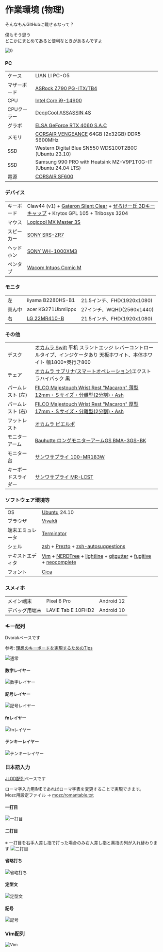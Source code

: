 
作業環境 (物理)
================================================================================

そんなもんGitHubに載せるなって？

僕もそう思う  
どこかにまとめてあると便利なときがあるんですよ

![0](https://raw.githubusercontent.com/wcaokaze/environment/master/imgs/0.jpg)


### PC

|              |                                                                                                                                                                                                                                       |
|--------------|---------------------------------------------------------------------------------------------------------------------------------------------------------------------------------------------------------------------------------------|
| ケース       | LIAN LI PC-O5                                                                                                                                                                                                                         |
| マザーボード | [ASRock Z790 PG-ITX/TB4](https://pg.asrock.com/mb/Intel/Z790%20PG-ITXTB4/index.jp.asp)                                                                                                                                                |
| CPU          | [Intel Core i9-14900](https://www.intel.co.jp/content/www/jp/ja/products/sku/236793/intel-core-i9-processor-14900-36m-cache-up-to-5-80-ghz/specifications.html)                                                                       |
| CPUクーラー  | [DeepCool ASSASSIN 4S](https://jp.deepcool.com/products/Cooling/cpuaircoolers/Assassin-4S-Minimalistic-Premium-CPU-Air-Cooler-1700-AM5/2023/17891.shtml)                                                                              |
| グラボ       | [ELSA GeForce RTX 4060 S.A.C](https://www.elsa-jp.co.jp/products/detail/geforce-rtx-4060-s-a-c/)                                                                                                                                      |
| メモリ       | [CORSAIR VENGEANCE](https://www.corsair.com/ww/ja/p/memory/cmk64gx5m2b5600c40/vengeancea-64gb-2x32gb-ddr5-dram-5600mhz-c40-memory-kit-a-black-cmk64gx5m2b5600c40) 64GB (2x32GB) DDR5 5600MHz                                          |
| SSD          | Western Digital Blue SN550 WDS100T2B0C (Ubuntu 23.10)                                                                                                                                                                                 |
| SSD          | Samsung 990 PRO with Heatsink MZ-V9P1T0G-IT (Ubuntu 24.04 LTS)                                                                                                                                                                           |
| 電源         | [CORSAIR SF600](https://www.corsair.com/ja/ja/%E3%82%AB%E3%83%86%E3%82%B4%E3%83%AA%E3%83%BC/%E8%A3%BD%E5%93%81/%E9%9B%BB%E6%BA%90%E3%83%A6%E3%83%8B%E3%83%83%E3%83%88/SF-Series%E2%84%A2-80-PLUS-Gold-Power-Supplies/p/CP-9020105-JP) |


### デバイス

|            |                                                                                                                                                                                    |
|------------|------------------------------------------------------------------------------------------------------------------------------------------------------------------------------------|
| キーボード | Claw44 (v1) + [Gateron Silent Clear](http://www.gateron.com/product/19213.html) + [ぜろけー氏 3Dキーキャップ](https://make.dmm.com/item/1009976/) + Krytox GPL 105 + Tribosys 3204 |
| マウス     | [Logicool MX Master 3S](https://www.logicool.co.jp/ja-jp/products/mice/mx-master-3s.910-006567.html)                                                                               |
| スピーカー | [SONY SRS-ZR7](https://www.sony.jp/active-speaker/products/SRS-ZR7/)                                                                                                               |
| ヘッドホン | [SONY WH-1000XM3](https://www.sony.jp/headphone/products/WH-1000XM3/)                                                                                                              |
| ペンタブ   | [Wacom Intuos Comic M](https://www.wacom.com/ja-jp/products/pen-tablets/intuos-comic-m)                                                                                            |


### モニタ

|        |                                                                   |                            |
|--------|-------------------------------------------------------------------|----------------------------|
| 左     | iiyama B2280HS-B1                                                 | 21.5インチ、FHD(1920x1080) |
| 真ん中 | acer KG271Ubmiippx                                                | 27インチ、WQHD(2560x1440)  |
| 右     | [LG 22MR410-B](https://www.lg.com/jp/monitors/fhd-qhd/22mr410-b/) | 21.5インチ、FHD(1920x1080) |


### その他

|                      |                                                                                                                                                                                                                                                                                                                                                                                      |
|----------------------|--------------------------------------------------------------------------------------------------------------------------------------------------------------------------------------------------------------------------------------------------------------------------------------------------------------------------------------------------------------------------------------|
| デスク               | [オカムラ Swift](http://product.okamura.co.jp/ext/DispCate.do?volumeName=00001&lv0=%E3%83%87%E3%82%B9%E3%82%AF%EF%BC%8F%E3%83%86%E3%83%BC%E3%83%96%E3%83%AB&lv2=%E4%B8%8A%E4%B8%8B%E6%98%87%E9%99%8D%E3%83%87%E3%82%B9%E3%82%AF&lv3=%E3%82%B9%E3%82%A4%E3%83%95%E3%83%88) 平机 スラントエッジ レバーコントロールタイプ、インジケータあり 天板ホワイト、本体ホワイト 幅1800×奥行き800 |
| チェア               | [オカムラ サブリナ(スマートオペレーション)](http://www.okamura.co.jp/product/seating/sabrina/)エクストラハイバック 黒                                                                                                                                                                                                                                                                |
| パームレスト (左)    | [FILCO Majestouch Wrist Rest "Macaron" 薄型12mm・Ｓサイズ・分離型(2分割)・Ash](https://www.diatec.co.jp/products/det.php?prod_c=4052)                                                                                                                                                                                                                                                |
| パームレスト (右)    | [FILCO Majestouch Wrist Rest "Macaron" 厚型17mm・Ｓサイズ・分離型(2分割)・Ash](https://www.diatec.co.jp/products/det.php?prod_c=4046)                                                                                                                                                                                                                                                |
| フットレスト         | [オカムラ ピエルポ](http://www.okamura.co.jp/product/seating/pierpo/)                                                                                                                                                                                                                                                                                                                |
| モニターアーム       | [Bauhutte ロングモニターアームGS BMA-3GS-BK](https://www.bauhutte.jp/product/bma-gs/)                                                                                                                                                                                                                                                                                                |
| モニター台           | [サンワサプライ 100-MR183W](https://direct.sanwa.co.jp/ItemPage/100-MR183W)                                                                                                                                                                                                                                                                                                          |
| キーボードスライダー | [サンワサプライ MR-LCST](https://www.sanwa.co.jp/product/syohin.asp?code=MR-LCST)                                                                                                                                                                                                                                                                                                    |


### ソフトウェア環境等

|                  |                                                                                                                                                                                                                                                                                                                  |
|------------------|------------------------------------------------------------------------------------------------------------------------------------------------------------------------------------------------------------------------------------------------------------------------------------------------------------------|
| OS               | [Ubuntu](https://ubuntu.com/) 24.10                                                                                                                                                                                                                                                                              |
| ブラウザ         | [Vivaldi](https://vivaldi.com)                                                                                                                                                                                                                                                                                   |
| 端末エミュレータ | [Terminator](https://gnometerminator.blogspot.com/)                                                                                                                                                                                                                                                              |
| シェル           | [zsh](http://www.zsh.org/) + [Prezto](https://github.com/sorin-ionescu/prezto) + [zsh-autosuggestions](https://github.com/zsh-users/zsh-autosuggestions)                                                                                                                                                         |
| テキストエディタ | [Vim](https://www.vim.org/) + [NERDTree](https://github.com/scrooloose/nerdtree) + [lightline](https://github.com/itchyny/lightline.vim) + [gitgutter](https://github.com/airblade/vim-gitgutter) + [fugitive](https://github.com/tpope/vim-fugitive) + [neocomplete](https://github.com/Shougo/neocomplete.vim) |
| フォント         | [Cica](https://github.com/miiton/Cica)                                                                                                                                                                                                                                                                           |


### スメィホ

|                |                    |            |
|----------------|--------------------|------------|
| メイン端末     | Pixel 6 Pro        | Android 12 |
| デバッグ用端末 | LAVIE Tab E 10FHD2 | Android 10 |


### キー配列
Dvorakベースです

参考: [理想のキーボードを実現するためのTips](https://qiita.com/wcaokaze/items/66a776d55a3bd9b05257)

![通常](https://raw.githubusercontent.com/wcaokaze/environment/master/imgs/keylayout.svg)

#### 数字レイヤー
![数字レイヤー](https://raw.githubusercontent.com/wcaokaze/environment/master/imgs/keylayout_numlayer.svg)

#### 記号レイヤー
![記号レイヤー](https://raw.githubusercontent.com/wcaokaze/environment/master/imgs/keylayout_symbollayer.svg)

#### fnレイヤー
![fnレイヤー](https://raw.githubusercontent.com/wcaokaze/environment/master/imgs/keylayout_fnlayer.svg)

#### テンキーレイヤー
![テンキーレイヤー](https://raw.githubusercontent.com/wcaokaze/environment/master/imgs/keylayout_numkeypadlayer.svg)

### 日本語入力
[JLOD配列](https://www.mikage.to/jlod/)ベースです

ローマ字入力用IMEであればローマ字表を変更することで実現できます。  
Mozc用設定ファイル → [mozc/romantable.txt](mozc/romantable.txt)

#### 一打目
![一打目](https://raw.githubusercontent.com/wcaokaze/environment/master/imgs/keylayout_roman_first.svg)

#### 二打目
※ 一打目を右手人差し指で打った場合のみ右人差し指と薬指の列が入れ替わります
![二打目](https://raw.githubusercontent.com/wcaokaze/environment/master/imgs/keylayout_roman_second.svg)

#### 省略打ち
![省略打ち](https://raw.githubusercontent.com/wcaokaze/environment/master/imgs/keylayout_roman_omission.svg)

#### 定型文
![定型文](https://raw.githubusercontent.com/wcaokaze/environment/master/imgs/keylayout_roman_template.svg)

#### 記号
![記号](https://raw.githubusercontent.com/wcaokaze/environment/master/imgs/keylayout_roman_symbol.svg)

### Vim配列
![Vim](https://raw.githubusercontent.com/wcaokaze/environment/master/imgs/keylayout_vim.svg)
